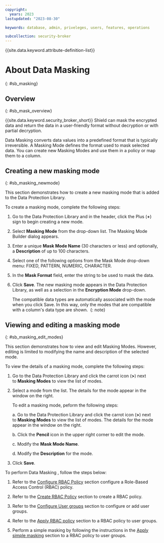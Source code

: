 ```yaml
---
copyright:
  years: 2023
lastupdated: "2023-08-30"

keywords: database, admin, priveleges, users, features, operations

subcollection: security-broker
---
```


{{site.data.keyword.attribute-definition-list}}

# About Data Masking
{: #sb_masking}

## Overview
{: #sb_mask_overview}

{{site.data.keyword.security_broker_short}} Shield can mask the encrypted data and return the data
in a user-friendly format without decryption or with partial decryption.

Data Masking converts data values into a predefined format that is typically irreversible. A Masking Mode defines the format used to mask selected data. You can create new Masking Modes and use them in a policy
or map them to a column.

## Creating a new masking mode
{: #sb_masking_newmode}

This section demonstrates how to create a new masking mode that is added to the Data Protection Library. 

To create a masking mode, complete the following steps:

1. Go to the Data Protection Library and in the header, click the Plus (**+**) sign to begin creating a new mode.

2. Select **Masking Mode** from the drop-down list. The Masking Mode Builder dialog appears.

3. Enter a unique **Mask Mode Name** (30 characters or less) and optionally, a **Description** of up to 100 characters.

4. Select one of the following options from the Mask Mode drop-down menu: FIXED, PATTERN, NUMERIC, CHARACTER.

5. In the **Mask Format** field, enter the string to be used to mask the data. 

6. Click **Save**. The new masking mode appears in the Data Protection Library, as well as a selection in the **Encryption Mode** drop-down.

   The compatible data types are automatically associated with the mode when you click Save. In this way, only the modes that are compatible with a column's data type are shown. 
   {: note}

## Viewing and editing a masking mode
{: #sb_masking_edit_modes}

This section demonstrates how to view and edit Masking Modes. However, editing is limited to modifying the name and description of the selected mode. 

To view the details of a masking mode, complete the following steps:

1. Go to the Data Protection Library and click the carrot icon (**>**) next to **Masking Modes** to view the list of modes.

2. Select a mode from the list. The details for the mode appear in the window on the right.

   To edit a masking mode, peform the following steps:

   a. Go to the Data Protection Library and click the carrot icon (**>**) next to **Masking Modes** to view the list of modes. The details for the mode appear in the window on the right.

   b. Click the **Pencil** icon in the upper right corner to edit the mode.

   c. Modify the **Mask Mode Name**.

   d. Modify the **Description** for the mode.

3. Click **Save**.

To perform Data Masking , follow the steps below:

1. Refer to the [Configure RBAC Policy](/docs/security-broker?topic=security-broker-sb_configure_rbac) section configure a Role-Based Access Control (RBAC) policy.

2. Refer to the [Create RBAC Policy](/docs/security-broker?topic=security-broker-sb_rbac_policy) section to create a RBAC policy.

3. Refer to the [Configure User groups](/docs/security-broker?topic=security-broker-sb_user_group) section to configure or add user groups. 

4. Refer to the [Apply RBAC policy](/docs/security-broker?topic=security-broker-sb_apply_rbac_policy) section to a RBAC policy to user groups. 

5. Perform a simple masking by following the instructions in the [Apply simple masking](/docs/security-broker?topic=security-broker-sb_apply_mask) section to a RBAC policy to user groups. 


